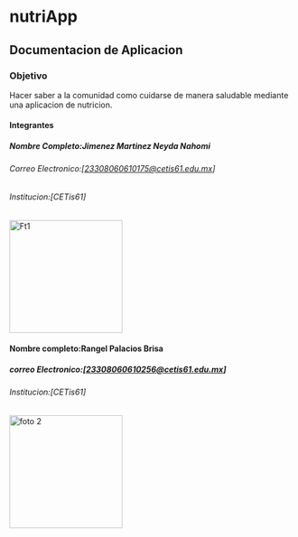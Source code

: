 # nutriApp
## Documentacion de Aplicacion
### Objetivo
Hacer saber a la comunidad como cuidarse de manera saludable mediante una aplicacion de nutricion.
#### Integrantes
##### Nombre Completo:Jimenez Martinez Neyda Nahomi
###### Correo Electronico:[23308060610175@cetis61.edu.mx]
###### Institucion:[CETis61]
<img width="200" height="200" alt="Ft1" src="https://github.com/user-attachments/assets/061912e5-952c-4635-bdbf-cff7a6aa0304" />


#### Nombre completo:Rangel Palacios Brisa
##### correo Electronico:[23308060610256@cetis61.edu.mx]
###### Institucion:[CETis61]
<img width="200" height="200" alt="foto 2" src="https://github.com/user-attachments/assets/75f5682b-493a-4d67-97e5-152a3fdfe2ee" />

